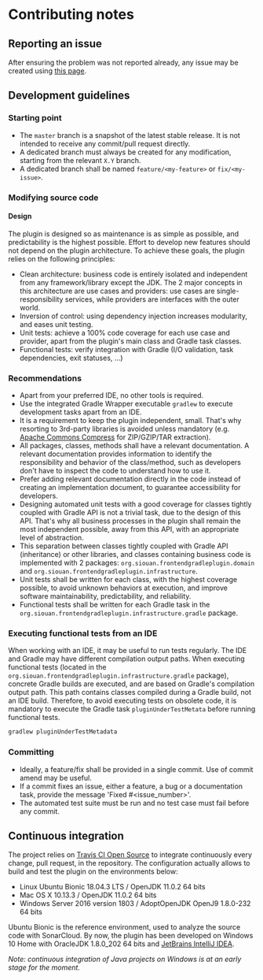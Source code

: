 # Contributing notes

## Reporting an issue

After ensuring the problem was not reported already, any issue may be created using [this page][issues].

## Development guidelines

### Starting point

- The `master` branch is a snapshot of the latest stable release. It is not intended to receive any commit/pull request
directly.
- A dedicated branch must always be created for any modification, starting from the relevant `X.Y` branch.
- A dedicated branch shall be named `feature/<my-feature>` or `fix/<my-issue>`.

### Modifying source code

#### Design

The plugin is designed so as maintenance is as simple as possible, and predictability is the highest possible. Effort to
develop new features should not depend on the plugin architecture. To achieve these goals, the plugin relies on the
following principles:
- Clean architecture: business code is entirely isolated and independent from any framework/library except the JDK.
The 2 major concepts in this architecture are use cases and providers: use cases are single-responsibility services,
while providers are interfaces with the outer world.
- Inversion of control: using dependency injection increases modularity, and eases unit testing.
- Unit tests: achieve a 100% code coverage for each use case and provider, apart from the plugin's main class and Gradle
task classes.
- Functional tests: verify integration with Gradle (I/O validation, task dependencies, exit statuses, ...)

### Recommendations

- Apart from your preferred IDE, no other tools is required.
- Use the integrated Gradle Wrapper executable `gradlew` to execute development tasks apart from an IDE.
- It is a requirement to keep the plugin independent, small. That's why resorting to 3rd-party libraries is avoided
unless mandatory (e.g. [Apache Commons Compress][apache-commons-compress] for ZIP/GZIP/TAR extraction).
- All packages, classes, methods shall have a relevant documentation. A relevant documentation provides information to
identify the responsibility and behavior of the class/method, such as developers don't have to inspect the code to
understand how to use it.
- Prefer adding relevant documentation directly in the code instead of creating an implementation document, to guarantee
accessibility for developers.
- Designing automated unit tests with a good coverage for classes tightly coupled with Gradle API is not a
trivial task, due to the design of this API. That's why all business processes in the plugin shall remain the most
independent possible, away from this API, with an appropriate level of abstraction.
- This separation between classes tightly coupled with Gradle API (inheritance) or other libraries, and classes
containing business code is implemented with 2 packages: `org.siouan.frontendgradleplugin.domain` and
`org.siouan.frontendgradleplugin.infrastructure`. 
- Unit tests shall be written for each class, with the highest coverage possible, to avoid unknown behaviors at
execution, and improve software maintainability, predictability, and reliability.
- Functional tests shall be written for each Gradle task in the `org.siouan.frontendgradleplugin.infrastructure.gradle`
package.

### Executing functional tests from an IDE

When working with an IDE, it may be useful to run tests regularly. The IDE and Gradle may have different compilation
output paths. When executing functional tests (located in the `org.siouan.frontendgradleplugin.infrastructure.gradle`
package), concrete Gradle builds are executed, and are based on Gradle's compilation output path. This path contains
classes compiled during a Gradle build, not an IDE build. Therefore, to avoid executing tests on obsolete code, it is
mandatory to execute the Gradle task `pluginUnderTestMetata` before running functional tests.

```sh
gradlew pluginUnderTestMetadata

```

### Committing

- Ideally, a feature/fix shall be provided in a single commit. Use of commit amend may be useful.
- If a commit fixes an issue, either a feature, a bug or a documentation task, provide the message
'Fixed #<issue_number>'.
- The automated test suite must be run and no test case must fail before any commit.

## Continuous integration

The project relies on [Travis CI Open Source][travis] to integrate continuously every change, pull request, in the
repository. The configuration actually allows to build and test the plugin on the environments below:

- Linux Ubuntu Bionic 18.04.3 LTS / OpenJDK 11.0.2 64 bits
- Mac OS X 10.13.3 / OpenJDK 11.0.2 64 bits
- Windows Server 2016 version 1803 / AdoptOpenJDK OpenJ9 1.8.0-232 64 bits

Ubuntu Bionic is the reference environment, used to analyze the source code with SonarCloud. By now, the plugin has been
developed on Windows 10 Home with OracleJDK 1.8.0_202 64 bits and [JetBrains IntelliJ IDEA][intellij-idea].

*Note: continuous integration of Java projects on Windows is at an early stage for the moment.*

[apache-commons-compress]: <https://commons.apache.org/proper/commons-compress/> (Apache Commons Compress)
[intellij-idea]: <https://www.jetbrains.com/idea/> (IntelliJ IDEA)
[issues]: <https://github.com/Siouan/frontend-gradle-plugin/issues> (Issues)
[travis]: <https://travis-ci.com/> (Travis CI)

